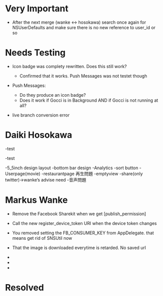 



Very Important
==============

- After the next merge (wanke <-> hosokawa) search once again for NSUserDefaults and make sure there is no new reference to user_id or so

Needs Testing
=============

- Icon badge was complety rewritten. Does this still work?
    - Confirmed that it works. Push Messages was not testet though

- Push Messages:
    - Do they produce an icon badge?
    - Does it work if Gocci is in Background AND if Gocci is not running at all?



- live branch conversion error


Daiki Hosokawa
==============

<Recorder>

-test

<Notification>

-test

<bottom bar>


<Other>
-5_5inch design layout
-bottom bar design
-Analytics
-sort button
-Userpage(movie)
-restaurantpage 再生問題
-emptyview
-share(only twitter)->wanke’s advise need
-音声問題



Markus Wanke
============


 -  Remove the Facebook Sharekit when we get [publish_permission]

 -  Call the new register_device_token URI when the device token changes

 -  You removed setting the FB_CONSUMER_KEY from AppDelegate. that means get rid of SNSUtil now

 -  That the image is downloaded everytime is retarded. No saved url

 -  

 -  

 -  


Resolved
========















